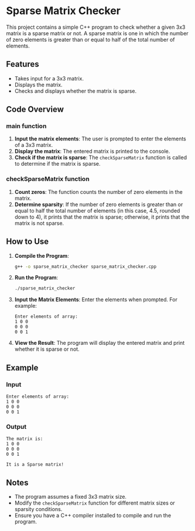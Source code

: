 # Sparse Matrix Checker

This project contains a simple C++ program to check whether a given 3x3 matrix is a sparse matrix or not. A sparse matrix is one in which the number of zero elements is greater than or equal to half of the total number of elements.

## Features

- Takes input for a 3x3 matrix.
- Displays the matrix.
- Checks and displays whether the matrix is sparse.

## Code Overview

### main function

1. **Input the matrix elements**: The user is prompted to enter the elements of a 3x3 matrix.
2. **Display the matrix**: The entered matrix is printed to the console.
3. **Check if the matrix is sparse**: The `checkSparseMatrix` function is called to determine if the matrix is sparse.

### checkSparseMatrix function

1. **Count zeros**: The function counts the number of zero elements in the matrix.
2. **Determine sparsity**: If the number of zero elements is greater than or equal to half the total number of elements (in this case, 4.5, rounded down to 4), it prints that the matrix is sparse; otherwise, it prints that the matrix is not sparse.

## How to Use

1. **Compile the Program**:
   ```sh
   g++ -o sparse_matrix_checker sparse_matrix_checker.cpp
   ```
   
2. **Run the Program**:
   ```sh
   ./sparse_matrix_checker
   ```

3. **Input the Matrix Elements**:
   Enter the elements when prompted. For example:
   ```
   Enter elements of array:
   1 0 0
   0 0 0
   0 0 1
   ```

4. **View the Result**:
   The program will display the entered matrix and print whether it is sparse or not.

## Example

### Input
```
Enter elements of array:
1 0 0
0 0 0
0 0 1
```

### Output
```
The matrix is:
1 0 0 
0 0 0 
0 0 1 

It is a Sparse matrix!
```

## Notes

- The program assumes a fixed 3x3 matrix size.
- Modify the `checkSparseMatrix` function for different matrix sizes or sparsity conditions.
- Ensure you have a C++ compiler installed to compile and run the program.

